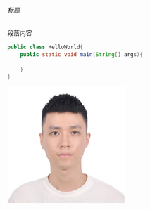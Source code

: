 
###### 标题

段落内容


```java
public class HelloWorld{
    public static void main(String[] args){
        
    }
}
```

<img src="https://raw.githubusercontent.com/Linliangkung/notes/master/%E6%B5%8B%E8%AF%95markdown/headImg.jpg" alt="我的头像" style="zoom:50%;" />
